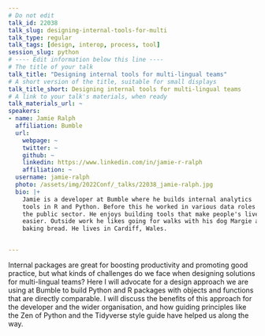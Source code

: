 ```yaml
---
# Do not edit
talk_id: 22038
talk_slug: designing-internal-tools-for-multi
talk_type: regular
talk_tags: [design, interop, process, tool]
session_slug: python
# ---- Edit information below this line ----
# The title of your talk
talk_title: "Designing internal tools for multi-lingual teams"
# A short version of the title, suitable for small displays
talk_title_short: Designing internal tools for multi-lingual teams
# A link to your talk's materials, when ready
talk_materials_url: ~
speakers:
- name: Jamie Ralph
  affiliation: Bumble
  url:
    webpage: ~
    twitter: ~
    github: ~
    linkedin: https://www.linkedin.com/in/jamie-r-ralph
    affiliation: ~
  username: jamie-ralph
  photo: /assets/img/2022Conf/_talks/22038_jamie-ralph.jpg
  bio: |+
    Jamie is a developer at Bumble where he builds internal analytics
    tools in R and Python. Before this he worked in various data roles in
    the public sector. He enjoys building tools that make people's lives
    easier. Outside work he likes going for walks with his dog Margie and
    baking bread. He lives in Cardiff, Wales.


---
```


<!-- ABSTRACT ----
Please write abstract below. You may use simple markdown (links, code style, bold, italics)
-->

Internal packages are great for boosting productivity and promoting good
practice, but what kinds of challenges do we face when designing solutions
for multi-lingual teams? Here I will advocate for a design approach we are
using at Bumble to build Python and R packages with objects and functions that
are directly comparable. I will discuss the benefits of this approach for the
developer and the wider organisation, and how guiding principles like the Zen of
Python and the Tidyverse style guide have helped us along the way.

